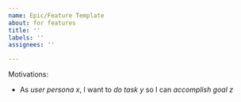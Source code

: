 ```yaml
---
name: Epic/Feature Template
about: for features
title: ''
labels: ''
assignees: ''

---
```


Motivations:
* As *user persona x*, I want to *do task y* so I can *accomplish goal z*
